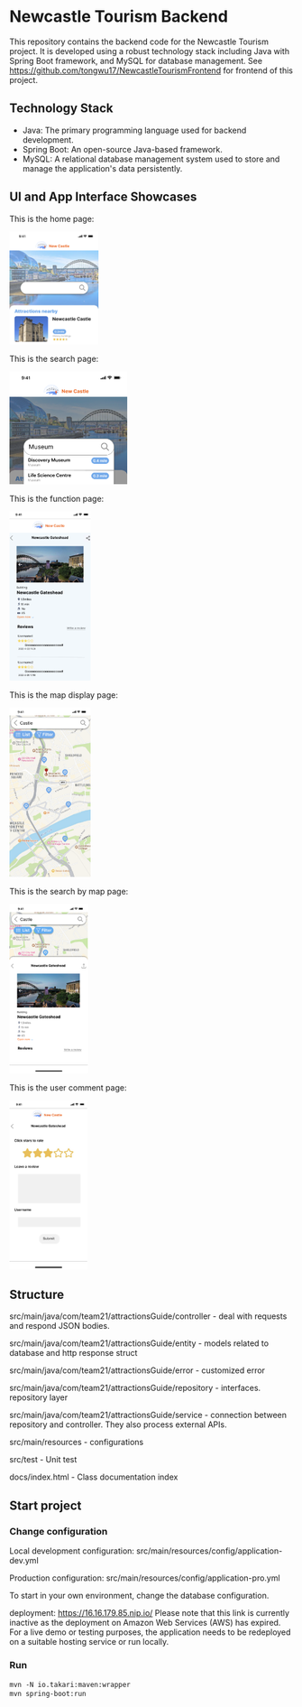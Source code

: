 # Newcastle Tourism Backend

This repository contains the backend code for the Newcastle Tourism project. It is developed using a robust technology stack including Java with Spring Boot framework, and MySQL for database management. See https://github.com/tongwu17/NewcastleTourismFrontend for frontend of this project.


## Technology Stack

- Java: The primary programming language used for backend development.
- Spring Boot: An open-source Java-based framework. 
- MySQL: A relational database management system used to store and manage the application's data persistently.

## UI and App Interface Showcases
 
This is the home page:

<img src="images/homepage.png" alt="Home Page" height="200">

This is the search page:

<img src="images/search.png" alt="Search Page" height="200" />

This is the function page:

<img src="images/function.png" alt="Function Page" height="300" />

This is the map display page:

<img src="images/mapdisplay.png" alt="Map Display" height="300" />

This is the search by map page:

<img src="images/searchbymap.png" alt="Search by Map" height="300" />

This is the user comment page:

<img src="images/comment.png" alt="User Review" height="300" />

## Structure

src/main/java/com/team21/attractionsGuide/controller - deal with requests and respond JSON bodies.

src/main/java/com/team21/attractionsGuide/entity - models related to database and http response struct

src/main/java/com/team21/attractionsGuide/error - customized error

src/main/java/com/team21/attractionsGuide/repository - interfaces. repository layer

src/main/java/com/team21/attractionsGuide/service - connection between repository and controller. They also process external APIs.

src/main/resources - configurations

src/test - Unit test

docs/index.html - Class documentation index

## Start project

### Change configuration

Local development configuration: src/main/resources/config/application-dev.yml

Production configuration: src/main/resources/config/application-pro.yml

To start in your own environment, change the database configuration.

deployment: https://16.16.179.85.nip.io/   Please note that this link is currently inactive as the deployment on Amazon Web Services (AWS) has expired. For a live demo or testing purposes, the application needs to be redeployed on a suitable hosting service or run locally.

### Run

```shell
mvn -N io.takari:maven:wrapper
mvn spring-boot:run
```


